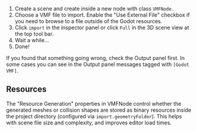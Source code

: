 1. Create a scene and create inside a new node with class `VMFNode`. 
2. Choose a VMF file to import. Enable the "Use External File" checkbox if you need to browse to a file outside of the Godot resources.
3. Click `import` in the inspector panel or click `Full` in the 3D scene view at the top tool bar.
4. Wait a while...
5. Done!

If you found that something going wrong, check the Output panel first. 
In some cases you can see in the Output panel messages tagged with `[Godot VMF]`. 

## Resources

The "Resource Generation" properties in VMFNode control whether the generated meshes or collision shapes are stored as binary resources inside the project directory (configured via `import.geometryFolder`).
This helps with scene file size and complexity, and improves editor load times.
